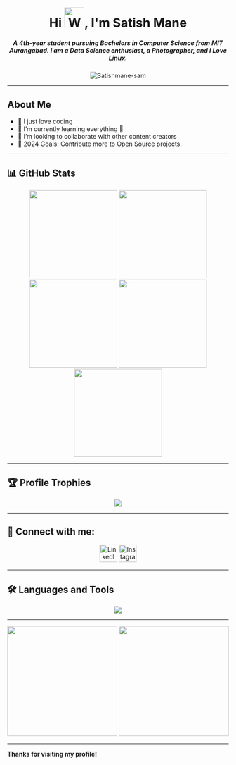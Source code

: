 <h1 align="center">Hi <img src="https://raw.githubusercontent.com/nixin72/nixin72/master/wave.gif" 
         alt="Waving hand animated gif"
         height="45"
         width="45" />, I'm Satish Mane</h1>
<h5 align="center">
A 4th-year student pursuing Bachelors in Computer Science from MIT Aurangabad. I am a Data Science enthusiast, a Photographer, and I Love Linux.
</h5>

<p align="center"> <img src="https://komarev.com/ghpvc/?username=satishmane-sam&label=Profile%20views&color=0e75b6&style=flat" alt="Satishmane-sam" /> </p>

---

##  About Me

- 🔭 I just love coding
- 🌱 I’m currently learning everything 🤣
- 👯 I’m looking to collaborate with other content creators
- 🥅 2024 Goals: Contribute more to Open Source projects.

---

## 📊 GitHub Stats
<div align="center">
  <img height="200px" src="https://github-readme-stats.vercel.app/api?username=satishmane-sam&count_private=true&theme=radical&show_icons=true" />
  <img height="200px" src="https://github-readme-streak-stats.herokuapp.com/?user=satishmane-sam&theme=radical" />
  <img height="200px" src="https://github-readme-stats.vercel.app/api/top-langs/?username=satishmane-sam&layout=compact&theme=radical" />
  <img height="200px" src="https://github-profile-summary-cards.vercel.app/api/cards/profile-details?username=satishmane-sam&theme=radical" />
  <img height="200px" src="https://github-profile-summary-cards.vercel.app/api/cards/repos-per-language?username=satishmane-sam&theme=radical" />
</div>

---

## 🏆 Profile Trophies
<div align="center">
  <img src="https://github-profile-trophy.vercel.app/?username=satishmane-sam&theme=radical&no-frame=true&margin-w=10" />
</div>

---

## 🎯 Connect with me:
<p align="center">
  <a href="https://www.linkedin.com/in/satish-mane-5b374b200/"><img alt="LinkedIn" width="40px" src="https://cdn.jsdelivr.net/npm/simple-icons@v3/icons/linkedin.svg" /></a>
  <a href="https://www.instagram.com/s_a_m_satishmane/"><img alt="Instagram" width="40px" src="https://cdn.jsdelivr.net/npm/simple-icons@v3/icons/instagram.svg" /></a>
</p>

---

## 🛠️ Languages and Tools
<p align="center">
  <img src="https://skillicons.dev/icons?i=linux,git,github,docker,python,go,cpp,html,css,js,nodejs,react,mongodb,mysql,postgres,vscode,kubernetes,ansible,terraform,aws,azure,bash,rust,java,flutter,redis,jenkins,grafana,prometheus,nginx" />
</p>

---

<p align="center">
  <img src="https://cdn.dribbble.com/users/2238041/screenshots/4763918/working.gif" height="250" />
    <img src="https://media.giphy.com/media/qgQUggAC3Pfv687qPC/giphy.gif" height="250" />
</p>

---

 **Thanks for visiting my profile!**
